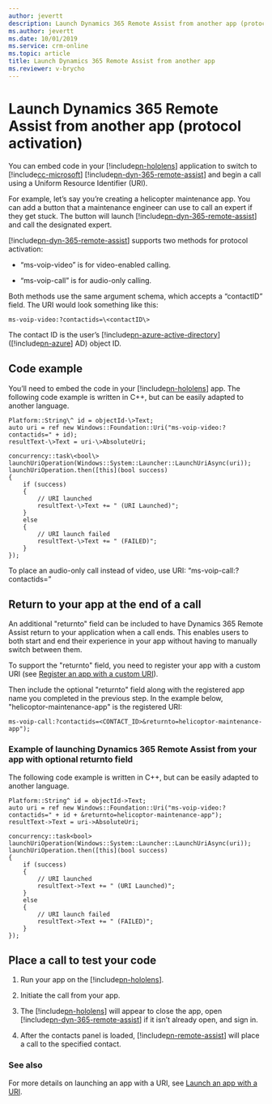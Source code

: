 ```yaml
---
author: jevertt
description: Launch Dynamics 365 Remote Assist from another app (protocol activation)
ms.author: jevertt
ms.date: 10/01/2019
ms.service: crm-online
ms.topic: article
title: Launch Dynamics 365 Remote Assist from another app
ms.reviewer: v-brycho
---
```


# Launch Dynamics 365 Remote Assist from another app (protocol activation)

You can embed code in your [!include[pn-hololens](../includes/pn-hololens.md)] application to switch to [!include[cc-microsoft](../includes/cc-microsoft.md)] [!include[pn-dyn-365-remote-assist](../includes/pn-dyn-365-remote-assist.md)] and begin a call using a Uniform Resource Identifier (URI).

For example, let’s say you’re creating a helicopter maintenance app. You can add
a button that a maintenance engineer can use to call an expert if they get
stuck. The button will launch [!include[pn-dyn-365-remote-assist](../includes/pn-dyn-365-remote-assist.md)] and call the designated expert.

[!include[pn-dyn-365-remote-assist](../includes/pn-dyn-365-remote-assist.md)] supports two methods for protocol activation: 

-   “ms-voip-video” is for video-enabled calling.

-   “ms-voip-call” is for audio-only calling.

Both methods use the same argument schema, which accepts a “contactID” field.
The URI would look something like this:

`
ms-voip-video:?contactids=\<contactID\>
`

The contact ID is the user’s [!include[pn-azure-active-directory](../includes/pn-azure-active-directory.md)] ([!include[pn-azure](../includes/pn-azure.md)] AD) object ID.

## Code example

You’ll need to embed the code in your [!include[pn-hololens](../includes/pn-hololens.md)] app. The following code example is
written in C++, but can be easily adapted to another language.

```
Platform::String\^ id = objectId-\>Text;
auto uri = ref new Windows::Foundation::Uri("ms-voip-video:?contactids=" + id);
resultText-\>Text = uri-\>AbsoluteUri; 

concurrency::task\<bool\> launchUriOperation(Windows::System::Launcher::LaunchUriAsync(uri));
launchUriOperation.then([this](bool success)   
{         
    if (success)         
    {             
        // URI launched  
        resultText-\>Text += " (URI Launched)"; 
    } 
    else         
    {             
        // URI launch failed             
        resultText-\>Text += " (FAILED)";
    }     
});  
```

To place an audio-only call instead of video, use URI: “ms-voip-call:?contactids=”

## Return to your app at the end of a call

An additional "returnto" field can be included to have Dynamics 365 Remote Assist return to your application when a call ends. This enables users to both start and end their experience in your app without having to manually switch between them.

To support the "returnto" field, you need to register your app with a custom URI (see [Register an app with a custom URI](<https://docs.microsoft.com/en-us/windows/uwp/launch-resume/handle-uri-activation#step-1-specify-the-extension-point-in-the-package-manifest>)).

Then include the optional "returnto" field along with the registered app name you completed in the previous step. In the example below, "helicoptor-maintenance-app" is the registered URI:

`
ms-voip-call:?contactids=<CONTACT_ID>&returnto=helicoptor-maintenance-app");
`

### Example of launching Dynamics 365 Remote Assist from your app with optional returnto field

The following code example is written in C++, but can be easily adapted to another language.

```
Platform::String^ id = objectId->Text;
auto uri = ref new Windows::Foundation::Uri("ms-voip-video:?contactids=" + id + &returnto=helicoptor-maintenance-app");
resultText->Text = uri->AbsoluteUri; 

concurrency::task<bool> launchUriOperation(Windows::System::Launcher::LaunchUriAsync(uri));
launchUriOperation.then([this](bool success)   
{         
    if (success)         
    {             
        // URI launched  
        resultText->Text += " (URI Launched)"; 
    } 
    else         
    {             
        // URI launch failed             
        resultText->Text += " (FAILED)";
    }     
});  
```

## Place a call to test your code

1.  Run your app on the [!include[pn-hololens](../includes/pn-hololens.md)].

2.  Initiate the call from your app.

3.  The [!include[pn-hololens](../includes/pn-hololens.md)] will appear to close the app, open [!include[pn-dyn-365-remote-assist](../includes/pn-dyn-365-remote-assist.md)] if it isn’t
    already open, and sign in.

4.  After the contacts panel is loaded, [!include[pn-remote-assist](../includes/pn-remote-assist.md)] will place a call to the
    specified contact.

### See also

For more details on launching an app with a URI, see [Launch an app with a URI](<https://docs.microsoft.com/en-us/windows/uwp/launch-resume/launch-app-with-uri>).
